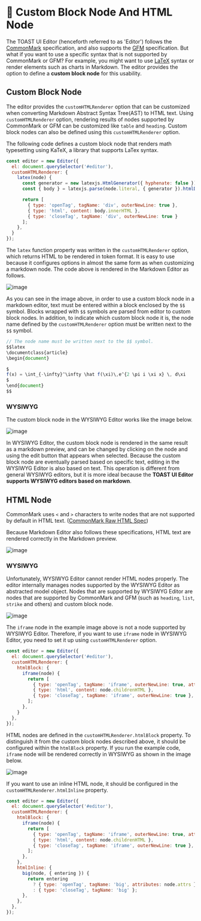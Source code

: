 # 🔩 Custom Block Node And HTML Node

The TOAST UI Editor (henceforth referred to as 'Editor') follows the [CommonMark](https://spec.commonmark.org/0.29/) specification, and also supports the [GFM](https://github.github.com/gfm/) specification. But what if you want to use a specific syntax that is not supported by CommonMark or GFM? For example, you might want to use [LaTeX](https://www.latex-project.org/) syntax or render elements such as charts in Markdown. The editor provides the option to define a **custom block node** for this usability.

## Custom Block Node

The editor provides the `customHTMLRenderer` option that can be customized when converting Markdown Abstract Syntax Tree(AST) to HTML text. Using `customHTMLRenderer` option, rendering results of nodes supported by CommonMark or GFM can be customized like `table` and `heading`. Custom block nodes can also be defined using this `customHTMLRenderer` option.

The following code defines a custom block node that renders math typesetting using KaTeX, a library that supports LaTex syntax.

```js
const editor = new Editor({
  el: document.querySelector('#editor'),
  customHTMLRenderer: {
    latex(node) {
      const generator = new latexjs.HtmlGenerator({ hyphenate: false });
      const { body } = latexjs.parse(node.literal, { generator }).htmlDocument();

      return [
        { type: 'openTag', tagName: 'div', outerNewLine: true },
        { type: 'html', content: body.innerHTML },
        { type: 'closeTag', tagName: 'div', outerNewLine: true }
      ];
    },
  }
});
```

The `latex` function property was written in the `customHTMLRenderer` option, which returns HTML to be rendered in token format. It is easy to use because it configures options in almost the same form as when customizing a markdown node. The code above is rendered in the Markdown Editor as follows.

![image](https://user-images.githubusercontent.com/37766175/120983159-65bf2b00-c7b4-11eb-84af-30c38e832585.png)

As you can see in the image above, in order to use a custom block node in a markdown editor, text must be entered within a block enclosed by the `$$` symbol. Blocks wrapped with `$$` symbols are parsed from editor to custom block nodes. In addition, to indicate which custom block node it is, the node name defined by the `customHTMLRenderer` option must be written next to the `$$` symbol.

```js
// The node name must be written next to the $$ symbol.
$$latex
\documentclass{article}
\begin{document}

$
f(x) = \int_{-\infty}^\infty \hat f(\xi)\,e^{2 \pi i \xi x} \, d\xi
$
\end{document}
$$
```

### WYSIWYG

The custom block node in the WYSIWYG Editor works like the image below.

![image](https://user-images.githubusercontent.com/37766175/120984395-96539480-c7b5-11eb-8e57-2f43082f345f.gif)

In WYSIWYG Editor, the custom block node is rendered in the same result as a markdown preview, and can be changed by clicking on the node and using the edit button that appears when selected. Because the custom block node are eventually parsed based on specific text, editing in the WYSIWYG Editor is also based on text. This operation is different from general WYSIWYG editors, but it is more ideal because the **TOAST UI Editor supports WYSIWYG editors based on markdown**.

## HTML Node

CommonMark uses `<` and `>` characters to write nodes that are not supported by default in HTML text.
([CommonMark Raw HTML Spec](https://spec.commonmark.org/0.29/#raw-html))

Because Markdown Editor also follows these specifications, HTML text are rendered correctly in the Markdown preview.

![image](https://user-images.githubusercontent.com/37766175/120987131-44f8d480-c7b8-11eb-971f-0b4ecb59e112.png)

### WYSIWYG
Unfortunately, WYSIWYG Editor cannot render HTML nodes properly. The editor internally manages nodes supported by the WYSIWYG Editor as abstracted model object. Nodes that are supported by WYSIWYG Editor are nodes that are supported by CommonMark and GFM (such as `heading`, `list`, `strike` and others) and custom block node.

![image](https://user-images.githubusercontent.com/37766175/120989247-4c20e200-c7ba-11eb-8420-7ff5726592cf.gif)

The `iframe` node in the example image above is not a node supported by WYSIWYG Editor. Therefore, if you want to use `iframe` node in WYSIWYG Editor, you need to set it up using `customHTMLRenderer` option.

```js
const editor = new Editor({
  el: document.querySelector('#editor'),
  customHTMLRenderer: {
    htmlBlock: {
      iframe(node) {
        return [
          { type: 'openTag', tagName: 'iframe', outerNewLine: true, attributes: node.attrs },
          { type: 'html', content: node.childrenHTML },
          { type: 'closeTag', tagName: 'iframe', outerNewLine: true },
        ];
      },
    }
  },
});
```

HTML nodes are defined in the `customHTMLRenderer.htmlBlock` property. To distinguish it from the custom block nodes described above, it should be configured within the `htmlBlock` property. If you run the example code, `iframe` node will be rendered correctly in WYSIWYG as shown in the image below.

![image](https://user-images.githubusercontent.com/37766175/120989209-40352000-c7ba-11eb-9112-047a0af4f9d6.gif)

If you want to use an inline HTML node, it should be configured in the `customHTMLRenderer.htmlInline` property.

```js
const editor = new Editor({
  el: document.querySelector('#editor'),
  customHTMLRenderer: {
    htmlBlock: {
      iframe(node) {
        return [
          { type: 'openTag', tagName: 'iframe', outerNewLine: true, attributes: node.attrs },
          { type: 'html', content: node.childrenHTML },
          { type: 'closeTag', tagName: 'iframe', outerNewLine: true },
        ];
      },
    },
    htmlInline: {
      big(node, { entering }) {
        return entering
          ? { type: 'openTag', tagName: 'big', attributes: node.attrs }
          : { type: 'closeTag', tagName: 'big' };
      },
    },
  },
});
```
